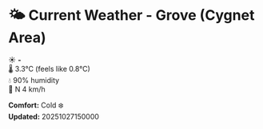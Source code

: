 # 🌤️ Current Weather - Grove (Cygnet Area)

☀️ **-**  
🌡️ 3.3°C (feels like 0.8°C)  
💧 90% humidity  
💨 N 4 km/h  

**Comfort:** Cold ❄️  
**Updated:** 20251027150000
